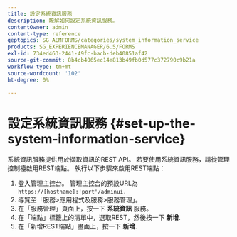 ```yaml
---
title: 設定系統資訊服務
description: 瞭解如何設定系統資訊服務。
contentOwner: admin
content-type: reference
geptopics: SG_AEMFORMS/categories/system_information_service
products: SG_EXPERIENCEMANAGER/6.5/FORMS
exl-id: 734ed463-2441-49fc-bacb-deb40851af42
source-git-commit: 8b4cb4065ec14e813b49fb0d577c372790c9b21a
workflow-type: tm+mt
source-wordcount: '102'
ht-degree: 0%

---
```


# 設定系統資訊服務 {#set-up-the-system-information-service}

系統資訊服務提供用於擷取資訊的REST API。 若要使用系統資訊服務，請從管理控制檯啟用REST端點。 執行以下步驟來啟用REST端點：

1. 登入管理主控台。 管理主控台的預設URL為 `https://[hostname]:'port'/adminui.`
1. 導覽至「服務>應用程式及服務>服務管理」。
1. 在「服務管理」頁面上，按一下 **系統資訊** 服務。
1. 在「端點」標籤上的清單中，選取REST，然後按一下 **新增**.
1. 在「新增REST端點」畫面上，按一下 **新增**.
